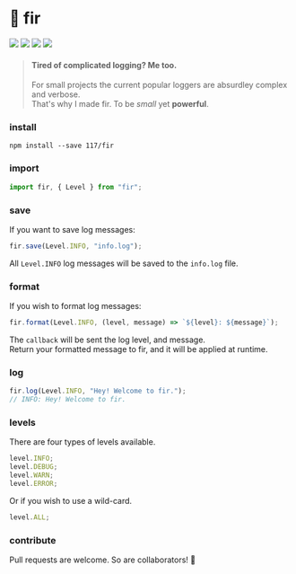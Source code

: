 # 🌲 fir

![](https://badgen.net/npm/v/@unsc/fir?color=grey)
![](https://badgen.net/david/dep/117/fir)
![](https://badgen.net/packagephobia/install/@unsc/fir?color=055ff3)
![](https://badgen.net/badge/code%20style/prettier/ff51bc)

> #### Tired of complicated logging? Me too.
>
> For small projects the current popular loggers are absurdley complex and verbose.  
> That's why I made fir. To be _small_ yet **powerful**.

### install

`npm install --save 117/fir`

### import

```js
import fir, { Level } from "fir";
```

### save

If you want to save log messages:

```js
fir.save(Level.INFO, "info.log");
```

All `Level.INFO` log messages will be saved to the `info.log` file.

### format

If you wish to format log messages:

```js
fir.format(Level.INFO, (level, message) => `${level}: ${message}`);
```

The `callback` will be sent the log level, and message.  
Return your formatted message to fir, and it will be applied at runtime.

### log

```js
fir.log(Level.INFO, "Hey! Welcome to fir.");
// INFO: Hey! Welcome to fir.
```

### levels

There are four types of levels available.

```js
level.INFO;
level.DEBUG;
level.WARN;
level.ERROR;
```

Or if you wish to use a wild-card.

```js
level.ALL;
```

### contribute

Pull requests are welcome. So are collaborators! 🥳
